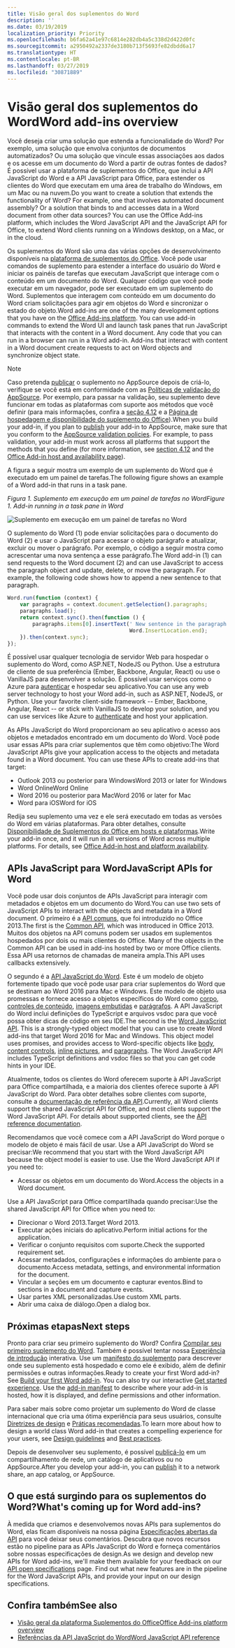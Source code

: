```yaml
---
title: Visão geral dos suplementos do Word
description: ''
ms.date: 03/19/2019
localization_priority: Priority
ms.openlocfilehash: b6fa62a41e97c6814e282db4a5c338d2d422d0fc
ms.sourcegitcommit: a2950492a2337de3180b713f5693fe82dbdd6a17
ms.translationtype: HT
ms.contentlocale: pt-BR
ms.lasthandoff: 03/27/2019
ms.locfileid: "30871889"
---
```

# <a name="word-add-ins-overview"></a><span data-ttu-id="8134a-102">Visão geral dos suplementos do Word</span><span class="sxs-lookup"><span data-stu-id="8134a-102">Word add-ins overview</span></span>

<span data-ttu-id="8134a-p101">Você deseja criar uma solução que estenda a funcionalidade do Word? Por exemplo, uma solução que envolva conjuntos de documentos automatizados? Ou uma solução que vincule essas associações aos dados e os acesse em um documento do Word a partir de outras fontes de dados? É possível usar a plataforma de suplementos do Office, que inclui a API JavaScript do Word e a API JavaScript para Office, para estender os clientes do Word que executam em uma área de trabalho do Windows, em um Mac ou na nuvem.</span><span class="sxs-lookup"><span data-stu-id="8134a-p101">Do you want to create a solution that extends the functionality of Word? For example, one that involves automated document assembly? Or a solution that binds to and accesses data in a Word document from other data sources? You can use the Office Add-ins platform, which includes the Word JavaScript API and the JavaScript API for Office, to extend Word clients running on a Windows desktop, on a Mac, or in the cloud.</span></span>

<span data-ttu-id="8134a-p102">Os suplementos do Word são uma das várias opções de desenvolvimento disponíveis na [plataforma de suplementos do Office](../overview/office-add-ins.md). Você pode usar comandos de suplemento para estender a interface do usuário do Word e iniciar os painéis de tarefas que executam JavaScript que interage com o conteúdo em um documento do Word. Qualquer código que você pode executar em um navegador, pode ser executado em um suplemento do Word. Suplementos que interagem com conteúdo em um documento do Word criam solicitações para agir em objetos do Word e sincronizar o estado do objeto.</span><span class="sxs-lookup"><span data-stu-id="8134a-p102">Word add-ins are one of the many development options that you have on the [Office Add-ins platform](../overview/office-add-ins.md). You can use add-in commands to extend the Word UI and launch task panes that run JavaScript that interacts with the content in a Word document. Any code that you can run in a browser can run in a Word add-in. Add-ins that interact with content in a Word document create requests to act on Word objects and synchronize object state.</span></span> 

> [!NOTE]
> <span data-ttu-id="8134a-p103">Caso pretenda [publicar](../publish/publish.md) o suplemento no AppSource depois de criá-lo, verifique se você está em conformidade com as [Políticas de validação do AppSource](/office/dev/store/validation-policies). Por exemplo, para passar na validação, seu suplemento deve funcionar em todas as plataformas com suporte aos métodos que você definir (para mais informações, confira a [seção 4.12](/office/dev/store/validation-policies#4-apps-and-add-ins-behave-predictably) e a [Página de hospedagem e disponibilidade do suplemento do Office](../overview/office-add-in-availability.md)).</span><span class="sxs-lookup"><span data-stu-id="8134a-p103">When you build your add-in, if you plan to [publish](../publish/publish.md) your add-in to AppSource, make sure that you conform to the [AppSource validation policies](/office/dev/store/validation-policies). For example, to pass validation, your add-in must work across all platforms that support the methods that you define (for more information, see [section 4.12](/office/dev/store/validation-policies#4-apps-and-add-ins-behave-predictably) and the [Office Add-in host and availability page](../overview/office-add-in-availability.md)).</span></span>

<span data-ttu-id="8134a-113">A figura a seguir mostra um exemplo de um suplemento do Word que é executado em um painel de tarefas.</span><span class="sxs-lookup"><span data-stu-id="8134a-113">The following figure shows an example of a Word add-in that runs in a task pane.</span></span>

<span data-ttu-id="8134a-114">*Figura 1. Suplemento em execução em um painel de tarefas no Word*</span><span class="sxs-lookup"><span data-stu-id="8134a-114">*Figure 1. Add-in running in a task pane in Word*</span></span>

![Suplemento em execução em um painel de tarefas no Word](../images/word-add-in-show-host-client.png)

<span data-ttu-id="8134a-p104">O suplemento do Word (1) pode enviar solicitações para o documento do Word (2) e usar o JavaScript para acessar o objeto parágrafo e atualizar, excluir ou mover o parágrafo. Por exemplo, o código a seguir mostra como acrescentar uma nova sentença a esse parágrafo.</span><span class="sxs-lookup"><span data-stu-id="8134a-p104">The Word add-in (1) can send requests to the Word document (2) and can use JavaScript to access the paragraph object and update, delete, or move the paragraph. For example, the following code shows how to append a new sentence to that paragraph.</span></span>

```js
Word.run(function (context) {
    var paragraphs = context.document.getSelection().paragraphs;
    paragraphs.load();
    return context.sync().then(function () {
        paragraphs.items[0].insertText(' New sentence in the paragraph.',
                                       Word.InsertLocation.end);
    }).then(context.sync);
});

```

<span data-ttu-id="8134a-p105">É possível usar qualquer tecnologia de servidor Web para hospedar o suplemento do Word, como ASP.NET, NodeJS ou Python. Use a estrutura de cliente de sua preferência (Ember, Backbone, Angular, React) ou use o VanillaJS para desenvolver a solução. É possível usar serviços como o Azure para [autenticar](../develop/use-the-oauth-authorization-framework-in-an-office-add-in.md) e hospedar seu aplicativo.</span><span class="sxs-lookup"><span data-stu-id="8134a-p105">You can use any web server technology to host your Word add-in, such as ASP.NET, NodeJS, or Python. Use your favorite client-side framework -- Ember, Backbone, Angular, React -- or stick with VanillaJS to develop your solution, and you can use services like Azure to [authenticate](../develop/use-the-oauth-authorization-framework-in-an-office-add-in.md) and host your application.</span></span>

<span data-ttu-id="8134a-p106">As APIs JavaScript do Word proporcionam ao seu aplicativo o acesso aos objetos e metadados encontrado em um documento do Word. Você pode usar essas APIs para criar suplementos que têm como objetivo:</span><span class="sxs-lookup"><span data-stu-id="8134a-p106">The Word JavaScript APIs give your application access to the objects and metadata found in a Word document. You can use these APIs to create add-ins that target:</span></span>

* <span data-ttu-id="8134a-122">Outlook 2013 ou posterior para Windows</span><span class="sxs-lookup"><span data-stu-id="8134a-122">Word 2013 or later for Windows</span></span>
* <span data-ttu-id="8134a-123">Word Online</span><span class="sxs-lookup"><span data-stu-id="8134a-123">Word Online</span></span>
* <span data-ttu-id="8134a-124">Word 2016 ou posterior para Mac</span><span class="sxs-lookup"><span data-stu-id="8134a-124">Word 2016 or later for Mac</span></span>
* <span data-ttu-id="8134a-125">Word para iOS</span><span class="sxs-lookup"><span data-stu-id="8134a-125">Word for iOS</span></span>

<span data-ttu-id="8134a-p107">Redija seu suplemento uma vez e ele será executado em todas as versões do Word em várias plataformas. Para obter detalhes, consulte [Disponibilidade de Suplementos do Office em hosts e plataformas](../overview/office-add-in-availability.md).</span><span class="sxs-lookup"><span data-stu-id="8134a-p107">Write your add-in once, and it will run in all versions of Word across multiple platforms. For details, see [Office Add-in host and platform availability](../overview/office-add-in-availability.md).</span></span>

## <a name="javascript-apis-for-word"></a><span data-ttu-id="8134a-128">APIs JavaScript para Word</span><span class="sxs-lookup"><span data-stu-id="8134a-128">JavaScript APIs for Word</span></span>

<span data-ttu-id="8134a-129">Você pode usar dois conjuntos de APIs JavaScript para interagir com metadados e objetos em um documento do Word.</span><span class="sxs-lookup"><span data-stu-id="8134a-129">You can use two sets of JavaScript APIs to interact with the objects and metadata in a Word document.</span></span> <span data-ttu-id="8134a-130">O primeiro é a [API comuns](../reference/javascript-api-for-office.md), que foi introduzido no Office 2013.</span><span class="sxs-lookup"><span data-stu-id="8134a-130">The first is the [Common API](../reference/javascript-api-for-office.md), which was introduced in Office 2013.</span></span> <span data-ttu-id="8134a-131">Muitos dos objetos na API comuns podem ser usados em suplementos hospedados por dois ou mais clientes do Office. </span><span class="sxs-lookup"><span data-stu-id="8134a-131">Many of the objects in the Common API can be used in add-ins hosted by two or more Office clients.</span></span> <span data-ttu-id="8134a-132">Essa API usa retornos de chamadas de maneira ampla.</span><span class="sxs-lookup"><span data-stu-id="8134a-132">This API uses callbacks extensively.</span></span>

<span data-ttu-id="8134a-p109">O segundo é a [API JavaScript do Word](../reference/overview/word-add-ins-reference-overview.md). Este é um modelo de objeto fortemente tipado que você pode usar para criar suplementos do Word que se destinam ao Word 2016 para Mac e Windows. Este modelo de objeto usa promessas e fornece acesso a objetos específicos do Word como [corpo](/javascript/api/word/word.body), [controles de conteúdo](/javascript/api/word/word.contentcontrol), [imagens embutidas](/javascript/api/word/word.inlinepicture) e [parágrafos](/javascript/api/word/word.paragraph). A API JavaScript do Word inclui definições do TypeScript e arquivos vsdoc para que você possa obter dicas de código em seu IDE.</span><span class="sxs-lookup"><span data-stu-id="8134a-p109">The second is the [Word JavaScript API](../reference/overview/word-add-ins-reference-overview.md). This is a strongly-typed object model that you can use to create Word add-ins that target Word 2016 for Mac and Windows. This object model uses promises, and provides access to Word-specific objects like [body](/javascript/api/word/word.body), [content controls](/javascript/api/word/word.contentcontrol), [inline pictures](/javascript/api/word/word.inlinepicture), and [paragraphs](/javascript/api/word/word.paragraph). The Word JavaScript API includes TypeScript definitions and vsdoc files so that you can get code hints in your IDE.</span></span>

<span data-ttu-id="8134a-p110">Atualmente, todos os clientes do Word oferecem suporte à API JavaScript para Office compartilhada, e a maioria dos clientes oferece suporte à API JavaScript do Word. Para obter detalhes sobre clientes com suporte, consulte a [documentação de referência da API](/office/dev/add-ins/reference/javascript-api-for-office?product=word).</span><span class="sxs-lookup"><span data-stu-id="8134a-p110">Currently, all Word clients support the shared JavaScript API for Office, and most clients support the Word JavaScript API. For details about supported clients, see the [API reference documentation](/office/dev/add-ins/reference/javascript-api-for-office?product=word).</span></span>

<span data-ttu-id="8134a-p111">Recomendamos que você comece com a API JavaScript do Word porque o modelo de objeto é mais fácil de usar. Use a API JavaScript do Word se precisar:</span><span class="sxs-lookup"><span data-stu-id="8134a-p111">We recommend that you start with the Word JavaScript API because the object model is easier to use. Use the Word JavaScript API if you need to:</span></span>

* <span data-ttu-id="8134a-141">Acessar os objetos em um documento do Word.</span><span class="sxs-lookup"><span data-stu-id="8134a-141">Access the objects in a Word document.</span></span>

<span data-ttu-id="8134a-142">Use a API JavaScript para Office compartilhada quando precisar:</span><span class="sxs-lookup"><span data-stu-id="8134a-142">Use the shared JavaScript API for Office when you need to:</span></span>

* <span data-ttu-id="8134a-143">Direcionar o Word 2013.</span><span class="sxs-lookup"><span data-stu-id="8134a-143">Target Word 2013.</span></span>
* <span data-ttu-id="8134a-144">Executar ações iniciais do aplicativo.</span><span class="sxs-lookup"><span data-stu-id="8134a-144">Perform initial actions for the application.</span></span>
* <span data-ttu-id="8134a-145">Verificar o conjunto requisitos com suporte.</span><span class="sxs-lookup"><span data-stu-id="8134a-145">Check the supported requirement set.</span></span>
* <span data-ttu-id="8134a-146">Acessar metadados, configurações e informações do ambiente para o documento.</span><span class="sxs-lookup"><span data-stu-id="8134a-146">Access metadata, settings, and environmental information for the document.</span></span>
* <span data-ttu-id="8134a-147">Vincular a seções em um documento e capturar eventos.</span><span class="sxs-lookup"><span data-stu-id="8134a-147">Bind to sections in a document and capture events.</span></span>
* <span data-ttu-id="8134a-148">Usar partes XML personalizadas.</span><span class="sxs-lookup"><span data-stu-id="8134a-148">Use custom XML parts.</span></span>
* <span data-ttu-id="8134a-149">Abrir uma caixa de diálogo.</span><span class="sxs-lookup"><span data-stu-id="8134a-149">Open a dialog box.</span></span>

## <a name="next-steps"></a><span data-ttu-id="8134a-150">Próximas etapas</span><span class="sxs-lookup"><span data-stu-id="8134a-150">Next steps</span></span>

<span data-ttu-id="8134a-p112">Pronto para criar seu primeiro suplemento do Word? Confira [Compilar seu primeiro suplemento do Word](word-add-ins.md). Também é possível tentar nossa [Experiência de introdução](/office/dev/add-ins/?product=Word) interativa. Use um [manifesto do suplemento](../develop/add-in-manifests.md) para descrever onde seu suplemento está hospedado e como ele é exibido, além de definir permissões e outras informações.</span><span class="sxs-lookup"><span data-stu-id="8134a-p112">Ready to create your first Word add-in? See [Build your first Word add-in](word-add-ins.md). You can also try our interactive [Get started experience](/office/dev/add-ins/?product=Word). Use the [add-in manifest](../develop/add-in-manifests.md) to describe where your add-in is hosted, how it is displayed, and define permissions and other information.</span></span>

<span data-ttu-id="8134a-155">Para saber mais sobre como projetar um suplemento do Word de classe internacional que cria uma ótima experiência para seus usuários, consulte [Diretrizes de design](../design/add-in-design.md) e [Práticas recomendadas](../concepts/add-in-development-best-practices.md).</span><span class="sxs-lookup"><span data-stu-id="8134a-155">To learn more about how to design a world class Word add-in that creates a compelling experience for your users, see [Design guidelines](../design/add-in-design.md) and [Best practices](../concepts/add-in-development-best-practices.md).</span></span>

<span data-ttu-id="8134a-156">Depois de desenvolver seu suplemento, é possível [publicá-lo](../publish/publish.md) em um compartilhamento de rede, um catálogo de aplicativos ou no AppSource.</span><span class="sxs-lookup"><span data-stu-id="8134a-156">After you develop your add-in, you can [publish](../publish/publish.md) it to a network share, an app catalog, or AppSource.</span></span>

## <a name="whats-coming-up-for-word-add-ins"></a><span data-ttu-id="8134a-157">O que está surgindo para os suplementos do Word?</span><span class="sxs-lookup"><span data-stu-id="8134a-157">What's coming up for Word add-ins?</span></span>

<span data-ttu-id="8134a-p113">À medida que criamos e desenvolvemos novas APIs para suplementos do Word, elas ficam disponíveis na nossa página [Especificações abertas da API](/office/dev/add-ins/reference/openspec) para você deixar seus comentários. Descubra que novos recursos estão no pipeline para as APIs JavaScript do Word e forneça comentários sobre nossas especificações de design.</span><span class="sxs-lookup"><span data-stu-id="8134a-p113">As we design and develop new APIs for Word add-ins, we'll make them available for your feedback on our [API open specifications](/office/dev/add-ins/reference/openspec) page. Find out what new features are in the pipeline for the Word JavaScript APIs, and provide your input on our design specifications.</span></span>

## <a name="see-also"></a><span data-ttu-id="8134a-160">Confira também</span><span class="sxs-lookup"><span data-stu-id="8134a-160">See also</span></span>

* [<span data-ttu-id="8134a-161">Visão geral da plataforma Suplementos do Office</span><span class="sxs-lookup"><span data-stu-id="8134a-161">Office Add-ins platform overview</span></span>](../overview/office-add-ins.md)
* [<span data-ttu-id="8134a-162">Referências da API JavaScript do Word</span><span class="sxs-lookup"><span data-stu-id="8134a-162">Word JavaScript API reference</span></span>](/office/dev/add-ins/reference/overview/word-add-ins-reference-overview)
